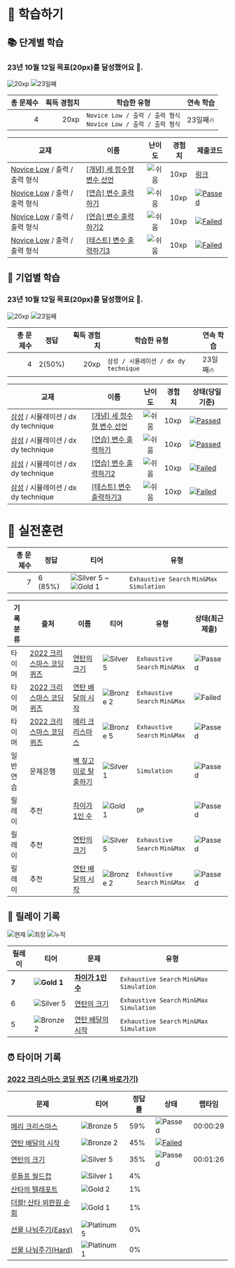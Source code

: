 
# 📖 학습하기 

## 📚 단계별 학습
### 23년 10월 12일 목표(20px)를 달성했어요 🥳.

![20xp](https://img.shields.io/badge/EXP-20xp-%235cb85c.svg?for-the-badge)
![23일째](https://img.shields.io/badge/연속학습-23일째-%23E34F26.svg?for-the-badge)

|총 문제수|획득 경험치|학습한 유형|연속 학습|
|---:|---:|---|---|
|4|20xp|`Novice Low / 출력 / 출력 형식`<br/>`Novice Low / 출력 / 출력 형식`|23일째🔥|

|교재|이름|난이도|경험치|제출코드|
|---|---|:---:|---|---|
|[Novice Low](https://www.codetree.ai/missions?missionId=4) / 출력 / 출력 형식|[[개념] 세 정수형 변수 선언](https://www.codetree.ai/missions/4/problems/declaration-of-three-natural-numbers/introduction)|![쉬움][easy]|10xp|[링크](./five/five.py)|
|[Novice Low](https://www.codetree.ai/missions?missionId=4) / 출력 / 출력 형식|[[연습] 변수 출력하기](https://www.codetree.ai/missions/4/problems/outputing-variables/description)|![쉬움][easy]|10xp|[![Passed][passed]]([231012/five/five.py](https://github.com/chaht01/codetree-TILs/blob/ab41844ad9143e037bc6791ed7e23be29f3f6319/231012/five/five.py))|
|[Novice Low](https://www.codetree.ai/missions?missionId=4) / 출력 / 출력 형식|[[연습] 변수 출력하기2](https://www.codetree.ai/missions/4/problems/outputing-variables/description)|![쉬움][easy]|10xp|[![Failed][failed]]([231012/five/five.py](https://github.com/chaht01/codetree-TILs/blob/ab41844ad9143e037bc6791ed7e23be29f3f6319/231012/five/five.py))|
|[Novice Low](https://www.codetree.ai/missions?missionId=4) / 출력 / 출력 형식|[[테스트] 변수 출력하기3](https://www.codetree.ai/missions/4/problems/outputing-variables-3/description)|![쉬움][easy]|10xp|[![Failed][failed]]([231012/five/five.py](https://github.com/chaht01/codetree-TILs/blob/ab41844ad9143e037bc6791ed7e23be29f3f6319/231012/five/five.py))|


## 🚀 기업별 학습
### 23년 10월 12일 목표(20px)를 달성했어요 🥳.

![20xp](https://img.shields.io/badge/EXP-20xp-%235cb85c.svg?for-the-badge)
![23일째](https://img.shields.io/badge/연속학습-23일째-%23E34F26.svg?for-the-badge)

|총 문제수|정답|획득 경험치|학습한 유형|연속 학습|
|---:|---|---:|---|---|
|4|2(50%)|20xp|`삼성 / 시뮬레이션 / dx dy technique`|23일째🔥|

|교재|이름|난이도|경험치|상태(당일기준)|
|---|---|:---:|---|---|
|[삼성](https://www.codetree.ai/cote/home?missionId=13) / 시뮬레이션 / dx dy technique|[[개념] 세 정수형 변수 선언](https://www.codetree.ai/missions/4/problems/declaration-of-three-natural-numbers/introduction)|![쉬움][easy]|10xp|[![Passed][passed]]([231012/five/five.py](https://github.com/chaht01/codetree-TILs/blob/ab41844ad9143e037bc6791ed7e23be29f3f6319/231012/five/five.py))|
|[삼성](https://www.codetree.ai/cote/home?missionId=13) / 시뮬레이션 / dx dy technique|[[연습] 변수 출력하기](https://www.codetree.ai/missions/4/problems/outputing-variables/description)|![쉬움][easy]|10xp|[![Passed][passed]]([231012/five/five.py](https://github.com/chaht01/codetree-TILs/blob/ab41844ad9143e037bc6791ed7e23be29f3f6319/231012/five/five.py))|
|[삼성](https://www.codetree.ai/cote/home?missionId=13) / 시뮬레이션 / dx dy technique|[[연습] 변수 출력하기2](https://www.codetree.ai/missions/4/problems/outputing-variables/description)|![쉬움][easy]|10xp|[![Failed][failed]]([231012/five/five.py](https://github.com/chaht01/codetree-TILs/blob/ab41844ad9143e037bc6791ed7e23be29f3f6319/231012/five/five.py))|
|[삼성](https://www.codetree.ai/cote/home?missionId=13) / 시뮬레이션 / dx dy technique|[[테스트] 변수 출력하기3](https://www.codetree.ai/missions/4/problems/outputing-variables-3/description)|![쉬움][easy]|10xp|[![Failed][failed]]([231012/five/five.py](https://github.com/chaht01/codetree-TILs/blob/ab41844ad9143e037bc6791ed7e23be29f3f6319/231012/five/five.py))|


# 🥇 실전훈련
|총 문제수|정답|티어|유형|
|---:|---|---|---|
|7|6 (85%)|![Silver 5][s5] ~ ![Gold 1][g1] |`Exhaustive Search` `Min&Max` `Simulation`|

|기록분류|출처|이름|티어|유형|상태(최근제출)|
|---|---|---|---|---|---|
|타이머|[2022 크리스마스 코딩 퀴즈](https://www.codetree.ai/training-field/mock-tests)|[연탄의 크기](https://www.codetree.ai/problems/size-of-briquette/description)|![Silver 5][s5] |`Exhaustive Search` `Min&Max`|![Passed][passed]|
|타이머|[2022 크리스마스 코딩 퀴즈](https://www.codetree.ai/training-field/mock-tests)|[연탄 배달의 시작](https://www.codetree.ai/problems/size-of-briquette/description)|![Bronze 2][b2] |`Exhaustive Search` `Min&Max`|![Failed][failed]|
|타이머|[2022 크리스마스 코딩 퀴즈](https://www.codetree.ai/training-field/mock-tests)|[메리 크리스마스](https://www.codetree.ai/problems/size-of-briquette/description)|![Bronze 5][b5] |`Exhaustive Search` `Min&Max`|![Passed][passed]|
|일반연습|문제은행|[벽 짚고 미로 탈출하기](https://www.codetree.ai/problems/escape-maze-with-wall-following/description)|![Silver 1][s1]|`Simulation`|![Passed][passed]|
|릴레이|추천|[차이가 1인 수](https://www.codetree.ai/problems/number-with-difference-1/description)|![Gold 1][g1]  |`DP`|![Passed][passed]|
|릴레이|추천|[연탄의 크기](https://www.codetree.ai/problems/size-of-briquette/description)|![Silver 5][s5] |`Exhaustive Search` `Min&Max`|![Passed][passed]|
|릴레이|추천|[연탄 배달의 시작](https://www.codetree.ai/problems/size-of-briquette/description)|![Bronze 2][b2] |`Exhaustive Search` `Min&Max`|![Passed][passed]|


## 🏃 릴레이 기록
![현재](https://img.shields.io/badge/현재_릴레이-7-%235cb85c.svg?for-the-badge)
![최장](https://img.shields.io/badge/최장_릴레이-10-%23E34F26.svg?for-the-badge)
![누적](https://img.shields.io/badge/누적_릴레이-16-%2300599C.svg?for-the-badge)

|릴레이|티어|문제|유형|
|---|---|---|---|
|**7**|**![Gold 1][g1]**|**[차이가 1인 수](https://www.codetree.ai/problems/number-with-difference-1/description)**|`Exhaustive Search` `Min&Max` `Simulation`|
|6|![Silver 5][s5]|[연탄의 크기](https://www.codetree.ai/problems/size-of-briquette/description)|`Exhaustive Search` `Min&Max` `Simulation`|
|5|![Bronze 2][b2]|[연탄 배달의 시작](https://www.codetree.ai/problems/size-of-briquette/description)|`Exhaustive Search` `Min&Max` `Simulation`|

## ⏰ 타이머 기록
### [2022 크리스마스 코딩 퀴즈](https://www.codetree.ai/training-field/mock-tests) [(기록 바로가기)](https://www.codetree.ai/training-field/my-records/timer/2707)
|문제|티어|정답률|상태|랩타임|
|---|---|---|---|---|
|[메리 크리스마스](https://www.codetree.ai/problems/happy-xmas/description)|![Bronze 5][b5] |59%|![Passed][passed]|00:00:29|
|[연탄 배달의 시작](https://www.codetree.ai/problems/the-beginning-of-briquette-delivery/description)|![Bronze 2][b2] |45%|[![Failed][failed]]([231012/five/five.py](https://github.com/chaht01/codetree-TILs/blob/ab41844ad9143e037bc6791ed7e23be29f3f6319/231012/five/five.py))||
|[연탄의 크기](https://www.codetree.ai/problems/size-of-briquette/description)|![Silver 5][s5]|35%|![Passed][passed]|00:01:26|
|[루돌프 월드컵](https://www.codetree.ai/problems/rudolph-worldcup/description)|![Silver 1][s1]|4%|||
|[산타의 텔레포트](https://www.codetree.ai/problems/santa-teleport/description)|![Gold 2][g2]|1%|||
|[더블! 산타 외판원 순회](https://www.codetree.ai/problems/double-traveling-santa-problem/description)|![Gold 1][g1]|1%|||
|[선물 나눠주기(Easy)](https://www.codetree.ai/problems/give-present-easy/description)|![Platinum 5][p5]|0%|||
|[선물 나눠주기(Hard)](https://www.codetree.ai/problems/give-present-hard/description)|![Platinum 1][p1]|0%|||



[b5]: https://img.shields.io/badge/Bronze_5-%235D3E31.svg
[b4]: https://img.shields.io/badge/Bronze_4-%235D3E31.svg
[b3]: https://img.shields.io/badge/Bronze_3-%235D3E31.svg
[b2]: https://img.shields.io/badge/Bronze_2-%235D3E31.svg
[b1]: https://img.shields.io/badge/Bronze_1-%235D3E31.svg
[s5]: https://img.shields.io/badge/Silver_5-%23394960.svg
[s4]: https://img.shields.io/badge/Silver_4-%23394960.svg
[s3]: https://img.shields.io/badge/Silver_3-%23394960.svg
[s2]: https://img.shields.io/badge/Silver_2-%23394960.svg
[s1]: https://img.shields.io/badge/Silver_1-%23394960.svg
[g5]: https://img.shields.io/badge/Gold_5-%23FFC433.svg
[g4]: https://img.shields.io/badge/Gold_4-%23FFC433.svg
[g3]: https://img.shields.io/badge/Gold_3-%23FFC433.svg
[g2]: https://img.shields.io/badge/Gold_2-%23FFC433.svg
[g1]: https://img.shields.io/badge/Gold_1-%23FFC433.svg
[p5]: https://img.shields.io/badge/Platinum_5-%2376DDD8.svg
[p4]: https://img.shields.io/badge/Platinum_4-%2376DDD8.svg
[p3]: https://img.shields.io/badge/Platinum_3-%2376DDD8.svg
[p2]: https://img.shields.io/badge/Platinum_2-%2376DDD8.svg
[p1]: https://img.shields.io/badge/Platinum_1-%2376DDD8.svg
[passed]: https://img.shields.io/badge/Passed-%23009D27.svg
[failed]: https://img.shields.io/badge/Failed-%23D24D57.svg
[easy]: https://img.shields.io/badge/쉬움-%235cb85c.svg?for-the-badge
[medium]: https://img.shields.io/badge/보통-%23FFC433.svg?for-the-badge
[hard]: https://img.shields.io/badge/어려움-%23D24D57.svg?for-the-badge
